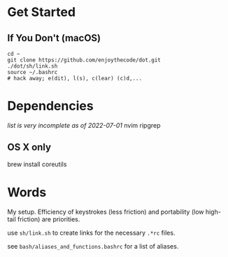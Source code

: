 # Get Started

## If You Don't (macOS)
```
cd ~
git clone https://github.com/enjoythecode/dot.git
./dot/sh/link.sh
source ~/.bashrc
# hack away; e(dit), l(s), c(lear) (c)d,...
```

# Dependencies
*list is very incomplete as of 2022-07-01*
nvim
ripgrep

## OS X only
brew install coreutils


# Words
My setup. Efficiency of keystrokes (less friction) and portability (low high-tail friction)
are priorities.

use `sh/link.sh` to create links for the necessary `.*rc` files. 

see `bash/aliases_and_functions.bashrc` for a list of aliases.
